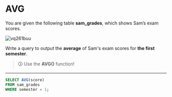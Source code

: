 # AVG
You are given the following table **sam_grades**, which shows Sam’s exam scores.

![vq261buu](https://user-images.githubusercontent.com/94882786/165192742-e45b2009-8274-4a37-9b01-8f04d2c2acb4.jpg)

Write a query to output the **average** of Sam's exam scores for **the first semester**.

>🛈 Use the **AVG()** function!

---

```sql
SELECT AVG(score) 
FROM sam_grades 
WHERE semester = 1;
```
